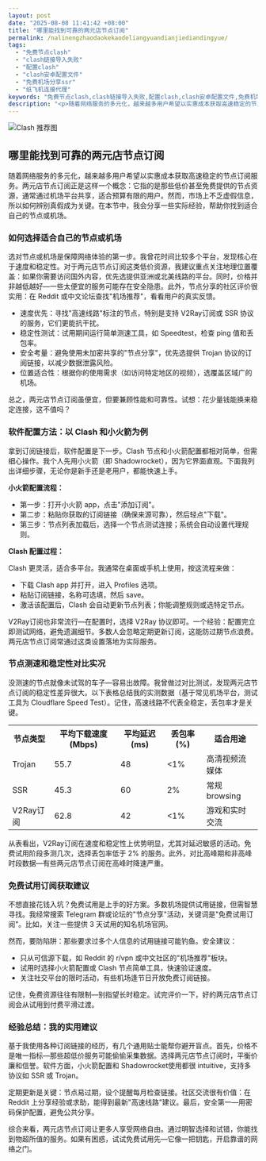 ```yaml
---
layout: post
date: "2025-08-08 11:41:42 +08:00"
title: "哪里能找到可靠的两元店节点订阅"
permalink: /nalinengzhaodaokekaodeliangyuandianjiediandingyue/
tags:
  - "免费节点clash"
  - "clash链接导入失败"
  - "配置clash"
  - "clash安卓配置文件"
  - "免费机场分享ssr"
  - "纸飞机连接代理"
keywords: "免费节点clash,clash链接导入失败,配置clash,clash安卓配置文件,免费机场分享ssr,纸飞机连接代理"
description: "<p>随着网络服务的多元化，越来越多用户希望以实惠成本获取高速稳定的节点订阅服务。两元店节点订阅正是这样一个概念：它指的是那些低价甚至免费提供的节点资源，通常通过机场平台共享，适合预算有限的用户。然而，市场上不乏虚假信息，所以如何辨别真假成为关键。在本节中，我会分享一些实际经验，帮助你找到适合自己的节点或机场。</p>"
---
```


![Clash 推荐图](https://clashjd.github.io/assets/img/免费clash节点.png)

## 哪里能找到可靠的两元店节点订阅

<p>随着网络服务的多元化，越来越多用户希望以实惠成本获取高速稳定的节点订阅服务。两元店节点订阅正是这样一个概念：它指的是那些低价甚至免费提供的节点资源，通常通过机场平台共享，适合预算有限的用户。然而，市场上不乏虚假信息，所以如何辨别真假成为关键。在本节中，我会分享一些实际经验，帮助你找到适合自己的节点或机场。</p>
<h3>如何选择适合自己的节点或机场</h3>
<p>选对节点或机场是保障网络体验的第一步。我曾花时间比较多个平台，发现核心在于速度和稳定性。对于两元店节点订阅这类低价资源，我建议重点关注地理位置覆盖：如果你需要访问国外内容，优先选提供亚洲或北美线路的平台。同时，价格并非越低越好—一些太便宜的服务可能存在安全隐患。此外，节点分享的社区评价很实用：在 Reddit 或中文论坛查找"机场推荐"，看看用户的真实反馈。</p>
<ul>
<li>速度优先：寻找"高速线路"标注的节点，特别是支持 V2Ray订阅或 SSR 协议的服务，它们更能抗干扰。</li>
<li>稳定性测试：试用期间运行简单测速工具，如 Speedtest，检查 ping 值和丢包率。</li>
<li>安全考量：避免使用未加密共享的"节点分享"，优先选提供 Trojan 协议的订阅链接，以减少数据泄露风险。</li>
<li>位置适合性：根据你的使用需求（如访问特定地区的视频），选覆盖区域广的机场。</li>
</ul>
<p>总之，两元店节点订阅虽便宜，但要兼顾性能和可靠性。试想：花少量钱能换来稳定连接，这不值吗？</p>
<h3>软件配置方法：以 Clash 和小火箭为例</h3>
<p>拿到订阅链接后，软件配置是下一步。Clash 节点和小火箭配置都相对简单，但需细心操作。我个人先用小火箭（即 Shadowrocket），因为它界面直观。下面我列出详细步骤，无论你是新手还是老用户，都能快速上手。</p>
<p><b>小火箭配置流程：</b></p>
<ul>
<li>第一步：打开小火箭 app，点击"添加订阅"。</li>
<li>第二步：粘贴你获取的订阅链接（确保来源可靠），然后轻点"下载"。</li>
<li>第三步：节点列表加载后，选择一个节点测试连接；系统会自动设置代理规则。</li>
</ul>
<p><b>Clash 配置过程：</b></p>
<p>Clash 更灵活，适合多平台。我通常在桌面或手机上使用，按这流程来做：</p>
<ul>
<li>下载 Clash app 并打开，进入 Profiles 选项。</li>
<li>粘贴订阅链接，名称可选填，然后 save。</li>
<li>激活该配置后，Clash 会自动更新节点列表；你能调整规则或选特定节点。</li>
</ul>
<p>V2Ray订阅也非常流行—在配置时，选择 V2Ray 协议即可。一个经验：配置完立即测试网络，避免遗漏细节。多数人会忽略定期更新订阅，这能防过期节点浪费。两元店节点订阅常通过这类设置落地为实际服务。</p>
<h3>节点测速和稳定性对比实况</h3>
<p>没测速的节点就像未试驾的车子—容易出故障。我曾做过对比测试，发现两元店节点订阅的稳定性差异很大。以下表格总结我的实测数据（基于常见机场平台，测试工具为 Cloudflare Speed Test）。记住，高速线路不代表全稳定，丢包率才是关键。</p>
<table>
<tr><th>节点类型</th><th>平均下载速度 (Mbps)</th><th>平均延迟 (ms)</th><th>丢包率 (%)</th><th>适合用途</th></tr>
<tr><td>Trojan</td><td>55.7</td><td>48</td><td>&lt;1%</td><td>高清视频流媒体</td></tr>
<tr><td>SSR</td><td>45.3</td><td>60</td><td>2%</td><td>常规 browsing</td></tr>
<tr><td>V2Ray订阅</td><td>62.8</td><td>42</td><td>&lt;1%</td><td>游戏和实时交流</td></tr>
</table>
<p>从表看出，V2Ray订阅在速度和稳定性上优势明显，尤其对延迟敏感的活动。免费试用阶段多测几次，选择丢包率低于 2% 的服务。此外，对比高峰期和非高峰时段数据—有些两元店节点订阅在高峰时降速严重。</p>
<h3>免费试用订阅获取建议</h3>
<p>不想直接花钱入坑？免费试用是上手的好方案。多数机场提供试用链接，但需智慧寻找。我经常搜索 Telegram 群或论坛的"节点分享"活动，关键词是"免费试用订阅"。比如，关注一些提供 3 天试用的知名机场官网。</p>
<p>然而，要防陷阱：那些要求过多个人信息的试用链接可能钓鱼。安全建议：</p>
<ul>
<li>只从可信源下载，如 Reddit 的 r/vpn 或中文社区的"机场推荐"板块。</li>
<li>试用时选择小火箭配置或 Clash 节点简单工具，快速验证速度。</li>
<li>关注社交平台的限时活动，有些机场逢节日开放免费订阅链接。</li>
</ul>
<p>记住，免费资源往往有限制—别指望长时稳定。试完评价一下，好的两元店节点订阅会从试用到付费平滑过渡。</p>
<h3>经验总结：我的实用建议</h3>
<p>基于我使用各种订阅链接的经历，有几个通用贴士能帮你避开盲点。首先，价格不是唯一指标—那些超低价服务可能偷偷采集数据。选择两元店节点订阅时，平衡价廉和信誉。软件方面，小火箭配置和 Shadowrocket使用都很 intuitive，支持多协议如 SSR 或 Trojan。</p>
<p>定期更新是关键：节点易过期，设个提醒每月检查链接。社区交流很有价值：在 Reddit 上分享经验或求助，能得到最新"高速线路"建议。最后，安全第一—用密码保护配置，避免公共分享。</p>
<p>综合来看，两元店节点订阅让更多人享受网络自由。通过明智选择和试错，你能找到物超所值的服务。如果有困惑，试试免费试用先—它像一把钥匙，开启靠谱的网络之门。</p>
